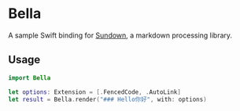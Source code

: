 Bella
=====

A sample Swift binding for [Sundown](https://github.com/vmg/sundown), a markdown processing library.

## Usage

```swift
import Bella

let options: Extension = [.FencedCode, .AutoLink]
let result = Bella.render("### Hello你好", with: options)
```